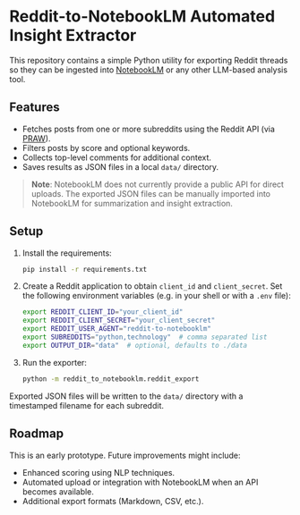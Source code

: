 # Reddit-to-NotebookLM Automated Insight Extractor

This repository contains a simple Python utility for exporting Reddit threads so they can be ingested into [NotebookLM](https://notebooklm.google.com/) or any other LLM-based analysis tool.

## Features

- Fetches posts from one or more subreddits using the Reddit API (via [PRAW](https://praw.readthedocs.io/)).
- Filters posts by score and optional keywords.
- Collects top-level comments for additional context.
- Saves results as JSON files in a local `data/` directory.

> **Note**: NotebookLM does not currently provide a public API for direct uploads. The exported JSON files can be manually imported into NotebookLM for summarization and insight extraction.

## Setup

1. Install the requirements:

   ```bash
   pip install -r requirements.txt
   ```

2. Create a Reddit application to obtain `client_id` and `client_secret`. Set the following environment variables (e.g. in your shell or with a `.env` file):

   ```bash
   export REDDIT_CLIENT_ID="your_client_id"
   export REDDIT_CLIENT_SECRET="your_client_secret"
   export REDDIT_USER_AGENT="reddit-to-notebooklm"
   export SUBREDDITS="python,technology"  # comma separated list
   export OUTPUT_DIR="data"  # optional, defaults to ./data
   ```

3. Run the exporter:

   ```bash
   python -m reddit_to_notebooklm.reddit_export
   ```

Exported JSON files will be written to the `data/` directory with a timestamped filename for each subreddit.

## Roadmap

This is an early prototype. Future improvements might include:

- Enhanced scoring using NLP techniques.
- Automated upload or integration with NotebookLM when an API becomes available.
- Additional export formats (Markdown, CSV, etc.).

